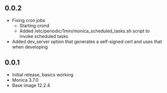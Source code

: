 <!-- https://developers.home-assistant.io/docs/add-ons/presentation#keeping-a-changelog -->

## 0.0.2

- Fixing cron jobs
  - Starting crond
  - Added /etc/periodic/1min/monica_scheduled_tasks.sh script to invoke scheduled tasks
- Added dev_server option that generates a self-signed cert and uses that when developing

## 0.0.1

- Initial release, basics working
- Monica 3.7.0
- Base image 12.2.4
